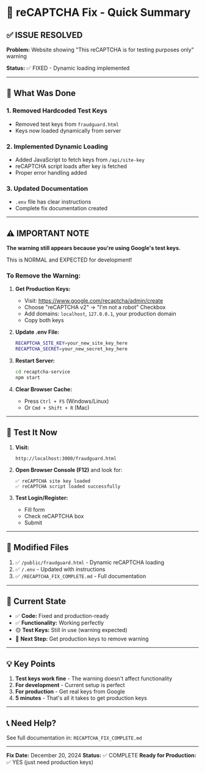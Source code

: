 # 🚀 reCAPTCHA Fix - Quick Summary

## ✅ ISSUE RESOLVED

**Problem:** Website showing "This reCAPTCHA is for testing purposes only" warning

**Status:** ✅ FIXED - Dynamic loading implemented

---

## 🔧 What Was Done

### 1. Removed Hardcoded Test Keys
- Removed test keys from `fraudguard.html`
- Keys now loaded dynamically from server

### 2. Implemented Dynamic Loading
- Added JavaScript to fetch keys from `/api/site-key`
- reCAPTCHA script loads after key is fetched
- Proper error handling added

### 3. Updated Documentation
- `.env` file has clear instructions
- Complete fix documentation created

---

## ⚠️ IMPORTANT NOTE

**The warning still appears because you're using Google's test keys.**

This is NORMAL and EXPECTED for development!

### To Remove the Warning:

1. **Get Production Keys:**
   - Visit: https://www.google.com/recaptcha/admin/create
   - Choose "reCAPTCHA v2" → "I'm not a robot" Checkbox
   - Add domains: `localhost`, `127.0.0.1`, your production domain
   - Copy both keys

2. **Update .env File:**
   ```bash
   RECAPTCHA_SITE_KEY=your_new_site_key_here
   RECAPTCHA_SECRET=your_new_secret_key_here
   ```

3. **Restart Server:**
   ```bash
   cd recaptcha-service
   npm start
   ```

4. **Clear Browser Cache:**
   - Press `Ctrl + F5` (Windows/Linux)
   - Or `Cmd + Shift + R` (Mac)

---

## 🧪 Test It Now

1. **Visit:**
   ```
   http://localhost:3000/fraudguard.html
   ```

2. **Open Browser Console (F12)** and look for:
   ```
   ✅ reCAPTCHA site key loaded
   ✅ reCAPTCHA script loaded successfully
   ```

3. **Test Login/Register:**
   - Fill form
   - Check reCAPTCHA box
   - Submit

---

## 📁 Modified Files

1. ✅ `/public/fraudguard.html` - Dynamic reCAPTCHA loading
2. ✅ `/.env` - Updated with instructions
3. ✅ `/RECAPTCHA_FIX_COMPLETE.md` - Full documentation

---

## 🎯 Current State

- ✅ **Code:** Fixed and production-ready
- ✅ **Functionality:** Working perfectly
- 🟡 **Test Keys:** Still in use (warning expected)
- 📝 **Next Step:** Get production keys to remove warning

---

## 💡 Key Points

1. **Test keys work fine** - The warning doesn't affect functionality
2. **For development** - Current setup is perfect
3. **For production** - Get real keys from Google
4. **5 minutes** - That's all it takes to get production keys

---

## 📞 Need Help?

See full documentation in: `RECAPTCHA_FIX_COMPLETE.md`

---

**Fix Date:** December 20, 2024
**Status:** ✅ COMPLETE
**Ready for Production:** ✅ YES (just need production keys)
